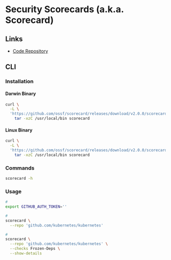 # Security Scorecards (a.k.a. Scorecard)

## Links

- [Code Repository](https://github.com/ossf/scorecard)

## CLI

### Installation

#### Darwin Binary

```sh
curl \
  -L \
  'https://github.com/ossf/scorecard/releases/download/v2.0.0/scorecard_2.0.0_darwin_x86_64.tar.gz' | \
    tar -xzC /usr/local/bin scorecard
```

#### Linux Binary

```sh
curl \
  -L \
  'https://github.com/ossf/scorecard/releases/download/v2.0.0/scorecard_2.0.0_Linux_x86_64.tar.gz' | \
    tar -xzC /usr/local/bin scorecard
```

### Commands

```sh
scorecard -h
```

### Usage

```sh
#
export GITHUB_AUTH_TOKEN=''

#
scorecard \
  --repo 'github.com/kubernetes/kubernetes'

#
scorecard \
  --repo 'github.com/kubernetes/kubernetes' \
  --checks Frozen-Deps \
  --show-details
```
